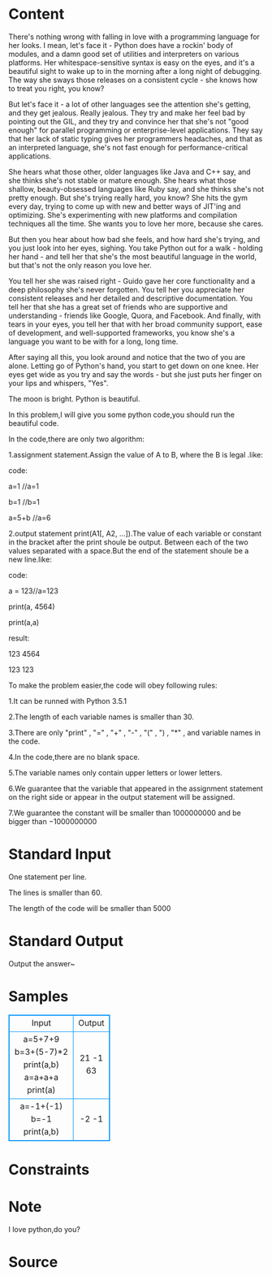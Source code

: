 
# Content

There's nothing wrong with falling in love with a programming language for her looks. I mean, let's face it - Python does have a rockin' body of modules, and a damn good set of utilities and interpreters on various platforms. Her whitespace-sensitive syntax is easy on the eyes, and it's a beautiful sight to wake up to in the morning after a long night of debugging. The way she sways those releases on a consistent cycle - she knows how to treat you right, you know?

But let's face it - a lot of other languages see the attention she's getting, and they get jealous. Really jealous. They try and make her feel bad by pointing out the GIL, and they try and convince her that she's not "good enough" for parallel programming or enterprise-level applications. They say that her lack of static typing gives her programmers headaches, and that as an interpreted language, she's not fast enough for performance-critical applications.

She hears what those other, older languages like Java and C++ say, and she thinks she's not stable or mature enough. She hears what those shallow, beauty-obsessed languages like Ruby say, and she thinks she's not pretty enough. But she's trying really hard, you know? She hits the gym every day, trying to come up with new and better ways of JIT'ing and optimizing. She's experimenting with new platforms and compilation techniques all the time. She wants you to love her more, because she cares.

But then you hear about how bad she feels, and how hard she's trying, and you just look into her eyes, sighing. You take Python out for a walk - holding her hand - and tell her that she's the most beautiful language in the world, but that's not the only reason you love her.

You tell her she was raised right - Guido gave her core functionality and a deep philosophy she's never forgotten. You tell her you appreciate her consistent releases and her detailed and descriptive documentation. You tell her that she has a great set of friends who are supportive and understanding - friends like Google, Quora, and Facebook. And finally, with tears in your eyes, you tell her that with her broad community support, ease of development, and well-supported frameworks, you know she's a language you want to be with for a long, long time.

After saying all this, you look around and notice that the two of you are alone. Letting go of Python's hand, you start to get down on one knee. Her eyes get wide as you try and say the words - but she just puts her finger on your lips and whispers, "Yes".

The moon is bright. Python is beautiful.

In this problem,I will give you some python code,you should run the beautiful code.

In the code,there are only two algorithm:

1.assignment statement.Assign the value of A to B, where the B is legal .like:

code:

a=1   //a=1

b=1   //b=1

a=5+b   //a=6

2.output statement  print(A1[, A2, …]).The value of each variable or constant in the bracket after the print shoule be output. Between each of the two values separated with a space.But the end of the statement shoule be a new line.like:

code:

a = 123//a=123

print(a, 4564)

print(a,a)

result:

123 4564

123 123

To make the problem easier,the code will obey following rules:

1.It can be runned with Python 3.5.1

2.The length of each variable names is smaller than 30.

3.There are only "print" , "=" , "+" , "-" , "(" , ") , "*" ,  and variable names in the code.

4.In the code,there are no blank space.

5.The variable names only contain upper letters or lower letters.

6.We guarantee that the variable that appeared in the assignment statement on the right side or appear in the output statement will be assigned.

7.We guarantee the constant will be smaller than $1000000000$ and be bigger than $-1000000000$

# Standard Input

One statement per line.

The lines is smaller than $60$.

The length of the code will be smaller than $5000$

# Standard Output

Output the answer~

# Samples

<style>
        table,table tr th, table tr td { border:1px solid #0094ff; }
        table { width: 200px; min-height: 25px; line-height: 25px; text-align: center; border-collapse: collapse;}   
    </style>
<table>
	<tr>
		<td>Input</td>
		<td>Output</td>
	</tr>
<tr><td>a=5+7+9
b=3+(5-7)*2
print(a,b)
a=a+a+a
print(a)</td><td>21 -1
63</td></tr><tr><td>a=-1+(-1)
b=-1
print(a,b)</td><td>-2 -1
</td></tr></table>


# Constraints



# Note

I love python,do you?

# Source


